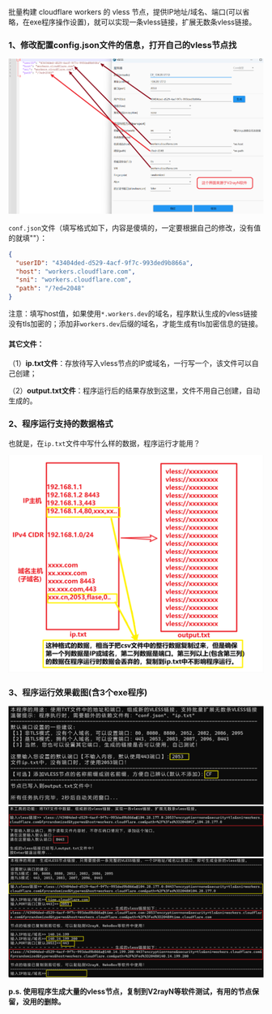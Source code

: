批量构建 cloudflare workers 的 vless 节点，提供IP地址/域名、端口(可以省略，在exe程序操作设置)，就可以实现一条vless链接，扩展无数条vless链接。

### 1、修改配置config.json文件的信息，打开自己的vless节点找

<img src="images/conf的配置信息.png" />

`conf.json`文件（填写格式如下，内容是傻填的，一定要根据自己的修改，没有值的就填""）：

```json
{
  "userID": "43404ded-d529-4acf-9f7c-993ded9b866a",
  "host": "workers.cloudflare.com",
  "sni": "workers.cloudflare.com",
  "path": "/?ed=2048"
}
```

注意：填写host值，如果使用`*.workers.dev`的域名，程序默认生成的vless链接没有tls加密的；添加非`workers.dev`后缀的域名，才能生成有tls加密信息的链接。

#### 其它文件：

（1）**ip.txt文件**：存放待写入vless节点的IP或域名，一行写一个，该文件可以自己创建；

（2）**output.txt文件**：程序运行后的结果存放到这里，文件不用自己创建，自动生成的。

### 2、程序运行支持的数据格式

也就是，在`ip.txt`文件中写什么样的数据，程序运行才能用？

<img src="images\数据格式.png" />

### 3、程序运行效果截图(含3个exe程序)

<img src="images\运行程序1.png" />

<img src="images\运行程序2.png" />

<img src="images\运行程序3.png" />

**p.s. 使用程序生成大量的vless节点，复制到V2rayN等软件测试，有用的节点保留，没用的删除。**
